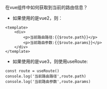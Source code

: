 在vue组件中如何获取到当前的路由信息？
- 如果使用的是vue2，则：
```
<template>
    <div>
        <p>当前路由路径:{{$route.path}}</p>
        <p>当前路由参数:{{$route.params}}</p>
    </div>
</template>
```
- 如果使用的是vue3，则使用useRoute:
```
const route = useRoute()
console.log('当前路由路径',route.path)
console.log('当前路由参数',route.params)
```